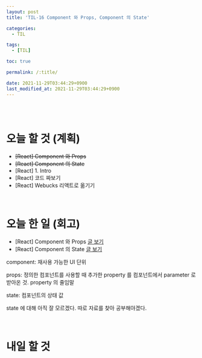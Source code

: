 ```yaml
---
layout: post
title: 'TIL-16 Component 와 Props, Component 의 State'

categories:
  - TIL

tags:
  - [TIL]

toc: true

permalink: /:title/

date: 2021-11-29T03:44:29+0900
last_modified_at: 2021-11-29T03:44:29+0900
---
```


<br>
<br>

# 오늘 할 것 (계획)

- ~~[React] Component 와 Props~~
- ~~[React] Component 의 State~~
- [React] 1. Intro
- [React] 코드 짜보기
- [React] Webucks 리액트로 옮기기

<br>

# 오늘 한 일 (회고)

- [React] Component 와 Props [글 보기](../react-05)
- [React] Component 의 State [글 보기](../react-06)

component: 재사용 가능한 UI 단위

props: 정의한 컴포넌트를 사용할 때 추가한 property 를 컴포넌트에서 parameter 로 받아온 것. property 의 줄임말

state: 컴포넌트의 상태 값

state 에 대해 아직 잘 모르겠다. 따로 자료를 찾아 공부해야겠다.

<br>

# 내일 할 것
